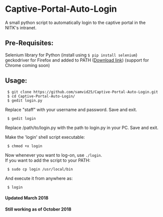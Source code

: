# Captive-Portal-Auto-Login
A small python script to automatically login to the captive portal in the NITK's intranet.


## Pre-Requisites:
Selenium library for Python (install using `$ pip install selenium`)  
geckodriver for Firefox and added to PATH ([Download link](https://github.com/mozilla/geckodriver/releases)) 
(support for Chrome coming soon)

## Usage:
```
 $ git clone https://github.com/samvid25/Captive-Portal-Auto-Login.git
 $ cd Captive-Portal-Auto-Login/
 $ gedit login.py
```
Replace "staff" with your username and password.
Save and exit.

```
 $ gedit login
```
Replace /path/to/login.py with the path to login.py in your PC.
Save and exit.

Make the 'login' shell script executable:
```
 $ chmod +x login
```

Now whenever you want to log-on, use `./login`.  
If you want to add the script to your PATH:
```
 $ sudo cp login /usr/local/bin
```
And execute it from anywhere as:
```
 $ login
```

#### Updated March 2018
#### Still working as of October 2018
